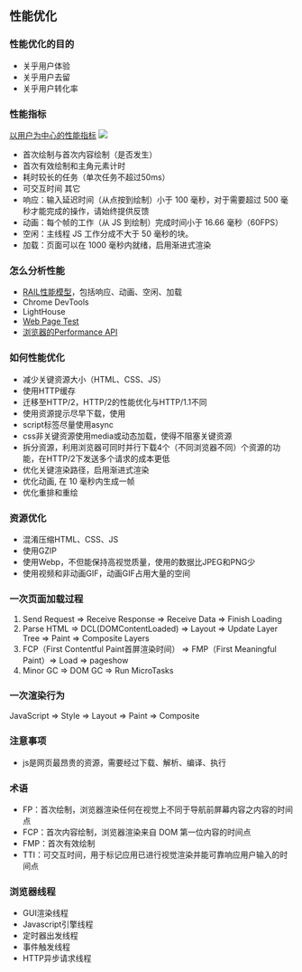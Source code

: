 ## 性能优化

### 性能优化的目的
* 关乎用户体验
* 关乎用户去留
* 关乎用户转化率

### 性能指标
[以用户为中心的性能指标](https://developers.google.cn/web/fundamentals/performance/user-centric-performance-metrics)
![](https://developers.google.cn/web/fundamentals/performance/images/perf-metrics-load-timeline.png)
* 首次绘制与首次内容绘制（是否发生）
* 首次有效绘制和主角元素计时
* 耗时较长的任务（单次任务不超过50ms）
* 可交互时间
其它
* 响应：输入延迟时间（从点按到绘制）小于 100 毫秒，对于需要超过 500 毫秒才能完成的操作，请始终提供反馈
* 动画：每个帧的工作（从 JS 到绘制）完成时间小于 16.66 毫秒（60FPS）
* 空闲：主线程 JS 工作分成不大于 50 毫秒的块。
* 加载：页面可以在 1000 毫秒内就绪，启用渐进式渲染

### 怎么分析性能
* [RAIL性能模型](https://developers.google.cn/web/fundamentals/performance/rail)，包括响应、动画、空闲、加载
* Chrome DevTools
* LightHouse
* [Web Page Test](https://www.webpagetest.org/)
* [浏览器的Performance API](https://developer.mozilla.org/zh-CN/docs/Web/API/Performance)

### 如何性能优化
* 减少关键资源大小（HTML、CSS、JS）
* 使用HTTP缓存
* 迁移至HTTP/2，HTTP/2的性能优化与HTTP/1.1不同
* 使用资源提示尽早下载，使用<link rel="preload">
* script标签尽量使用async
* css非关键资源使用media或动态加载，使得不阻塞关键资源
* 拆分资源，利用浏览器可同时并行下载4个（不同浏览器不同）个资源的功能，在HTTP/2下发送多个请求的成本更低
* 优化关键渲染路径，启用渐进式渲染
* 优化动画, 在 10 毫秒内生成一帧
* 优化重排和重绘

### 资源优化
* 混淆压缩HTML、CSS、JS
* 使用GZIP
* 使用Webp，不但能保持高视觉质量，使用的数据比JPEG和PNG少
* 使用视频和非动画GIF，动画GIF占用大量的空间

### 一次页面加载过程
1. Send Request => Receive Response => Receive Data => Finish Loading
2. Parse HTML => DCL(DOMContentLoaded) => Layout => Update Layer Tree => Paint => Composite Layers
3. FCP（First Contentful Paint首屏渲染时间） => FMP（First Meaningful Paint）=> Load => pageshow
4. Minor GC => DOM GC => Run MicroTasks

### 一次渲染行为
JavaScript => Style => Layout => Paint => Composite

### 注意事项
* js是网页最昂贵的资源，需要经过下载、解析、编译、执行

### 术语
* FP：首次绘制，浏览器渲染任何在视觉上不同于导航前屏幕内容之内容的时间点
* FCP：首次内容绘制，浏览器渲染来自 DOM 第一位内容的时间点
* FMP：首次有效绘制
* TTI：可交互时间，用于标记应用已进行视觉渲染并能可靠响应用户输入的时间点

### 浏览器线程
* GUI渲染线程
* Javascript引擎线程
* 定时器出发线程
* 事件触发线程
* HTTP异步请求线程